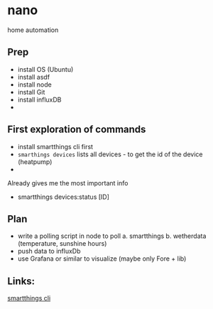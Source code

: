 # nano
home automation

## Prep

* install OS (Ubuntu)
* install asdf
* install node
* install Git
* install influxDB
* 

## First exploration of commands

* install smartthings cli first
* `smarthings devices` lists all devices - to get the id of the device (heatpump)
* 

Already gives me the most important info
* smartthings devices:status [ID]

## Plan
* write a polling script in node to poll a. smartthings b. wetherdata (temperature, sunshine hours)
* push data to influxDb
* use Grafana or similar to visualize (maybe only Fore + lib)


## Links:

[smartthings cli](https://github.com/SmartThingsCommunity/smartthings-cli)
